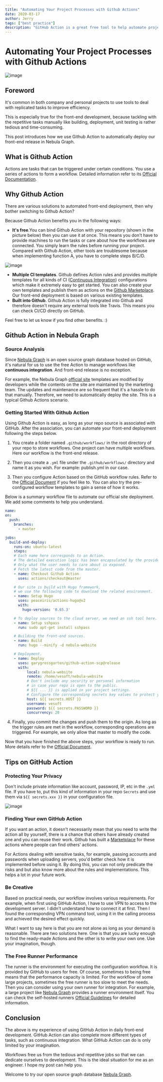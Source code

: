 ```yaml
---
title: "Automating Your Project Processes with Github Actions"
date: 2020-03-17
author: Jerry
tags: ["best practice"]
description: "GitHub Action is a great free tool to help automate project workflows on GitHub. This post shares our experience using GitHub Action to automate our website release process."
---
```

# Automating Your Project Processes with Github Actions

![image](https://user-images.githubusercontent.com/38887077/76831941-482a3c80-6863-11ea-9795-009eaa50fc0e.png)

## Foreword

It's common in both company and personal projects to use tools to deal with replicated tasks  to improve efficiency.

This is especially true for the front-end development, because tackling with the repetitive tasks manually like building, deployment, unit testing is rather tedious and time-consuming.

This post introduces how we use Github Action to automatically deploy our front-end release in Nebula Graph.

## What is Github Action

Actions are tasks that can be triggered under certain conditions. You use a series of actions to form a workflow. Detailed information refer to its [Official Documentation](https://github.com/features/actions).

## Why Github Action

There are various solutions to automated front-end deployment, then why bother  switching to Github Action?

Because Github Action benefits you in the following ways:

- **It's free**.You can bind Github Action with your repository (shown in the picture below) then you can use it at once. This means you don't have to provide machines to run the tasks or care about how the workflows are connected. You simply learn the rules before running your project. Compared with Github Action, other tools are troublesome because when implementing function A, you have to complete steps B/C/D.

![image](https://user-images.githubusercontent.com/38887077/76831948-4e201d80-6863-11ea-9dee-be95cefb1ac1.png)

- **Multiple CI templates**. Github defines Action rules and provides multiple templates for all kinds of CI ([Continuous Integration](https://en.wikipedia.org/wiki/Continuous_integration)) configurations which make it extremely easy to get started. You can also create your own templates and publish them as actions on the [Github Marketplace](https://github.com/marketplace?type=actions). Our front-end deployment is based on various existing templates.
- **Built into Github**. Github Action is fully integrated into Github and therefore doesn't require any external tools like Travis. This means you can check CI/CD directly on GitHub.

Feel free to let us know if you find other benefits. :)

## Github Action in Nebula Graph

### Source Analysis

Since [Nebula Graph](https://github.com/vesoft-inc/nebula) is an open source graph database hosted on GitHub, it's natural for us to use the free Action to manage workflows like **continuous integration**. And front-end release is no exception.

For example, the Nebula Graph [official site](https://nebula-graph.io) templates are modified by developers while the contents on the site are maintained by the marketing team. The updates and maintenance are so frequent that it's a hassle to do that manually. Therefore, we need to automatically deploy the site. This is a typical Github Actions scenario.

### Getting Started With Github Action

Using Github Action is easy, as long as your repo source is associated with GitHub. After the association, you can automate your front-end deployment following the steps below.

1. You create a folder named `.github/workflows/` in the root directory of your repo to store workflows. One project can have multiple workflows. Here our workflow is the front-end release.

2. Then you create a `.yml` file under the `.github/workflows/` directory and name it as you wish. For example: publish.yml in our case.

3. Then you configure Action based on the GitHub workflow rules. Refer to the [Official Document](https://help.github.com/en/actions/reference/workflow-syntax-for-github-actions) if you feel like to. You can also try  the pre-configured workflow templates to gain a sense of how it works.

Below is a summary workflow file to automate our official site deployment. We add some comments to help you understand.

```yaml
name:
on:
  push:
    branches:
      - master

jobs:
  build-and-deploy:
    runs-on: ubuntu-latest
    steps:
    # Each name here corresponds to an Action. 
    # The detailed execution logic has been encapsulated by the provider. 
    # Only what the user needs to care about is exposed.
    # Fetch the latest code from the master.
    - name: Checkout Github Action
      uses: actions/checkout@master

    # Our site is build with Hugo framework, 
    # we use the following code to download the related environment.
    - name: Setup Hugo
      uses: peaceiris/actions-hugo@v2
      with:
        hugo-version: '0.65.3'

    # To deploy sources to the cloud server, we need an ssh tool here.
    - name: Setup sshpass
      run: sudo apt-get install sshpass

    # Building the front-end sources.
    - name: Build
      run: hugo --minify -d nebula-website

    # Deployment.
    - name: Deploy
      uses: garygrossgarten/github-action-scp@release
      with:
          local: nebula-website
          remote: /home/vesoft/nebula-website
          # Don't include any security or personal information 
          # in case your repo is open to the public.
          # ${{ ... }} is applied in yor project settings. 
          # Configure the corresponding secrets key values to protect your privacy.
          host: ${{ secrets.HOST }}
          username: vesoft
          password: ${{ secrets.PASSWORD }}
          concurrency: 20
```

4. Finally, you commit the changes and push them to the origin. As long as the trigger rules are met in the workflow, corresponding operations are triggered. For example, we only allow that master to modify the code.

Now that you have finished the above steps, your workflow is ready to run. More details refer to the [Official Document](https://help.github.com/en/actions/configuring-and-managing-workflows/configuring-a-workflow#creating-a-workflow-file).

## Tips on GitHub Action

### Protecting Your Privacy

Don't include private information like account, password, IP, etc in the `.yml` file. If you have to, put this kind of information in your repo `Secrets` and use them via `${{ secrets.xxx }}` in your configuration file.

![image](https://user-images.githubusercontent.com/38887077/76831957-524c3b00-6863-11ea-9aeb-41d39dc70c70.png)

### Finding Your own GitHub Action

If you want an action, it doesn't necessarily mean that you need to write the action all by yourself, there is a chance that others have already created one and you can reuse their work. Github has built a [Marketplace](https://github.com/marketplace?type=actions) for these actions where people can find others' actions.

For Actions dealing with sensitive tasks, for example, passing accounts and passwords  when uploading servers, you'd better check how it is implemented before using it. By doing this, you can not only predicate the risks and but also know more about the rules and implementations. This helps a lot in your future work.

### Be Creative

Based on practical needs, our workflow involves various requirements. For example, when first using GitHub Action, I have to use VPN to access to the development server. I didn't understand how to connect it at first. Then I found the corresponding VPN command tool, using it in the calling process and achieved the desired effect quickly.

What I want to say here is that you are not alone as long as your demand is reasonable. There are two solutions here. One is that you are lucky enough to find the ready-made Actions and the other is to write your own one. Use your imagination, though.

### The Free Runner Performance

The runner is the environment for executing the configuration workflow. It is provided by GitHub to users for free. Of course, sometimes to being free means that the performance capacity is limited. For the workflow of some large projects, sometimes the free runner is too slow to meet the needs. Then you can consider using your own runner for integration. For example, a large project like [Nebula Graph](https://github.com/vesoft-inc/nebula) provides a runner environment itself. You can check the self-hosted runners [Official Guidelines](https://github.blog/2019-11-05-self-hosted-runners-for-github-actions-is-now-in-beta/) for detailed information.

## Conclusion

The above is my experience of using GitHub Action in daily front-end development. GitHub Action can also complete more different types of tasks, such as continuous integration. What GitHub Action can do is only limited by your imagination.

Workflows free us from the tedious and repetitive jobs so that we can dedicate ourselves to development. This is the ideal situation for me as an engineer. I hope my post can help you.

Welcome to try our open source graph database [Nebula Graph](https://github.com/vesoft-inc/nebula).
